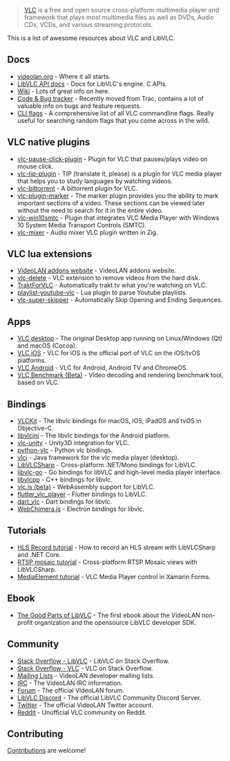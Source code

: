 <div class="github-widget" data-repo="mfkl/awesome-vlc"></div>
<script async src="https://pagead2.googlesyndication.com/pagead/js/adsbygoogle.js"></script><ins class="adsbygoogle" style="display:block" data-ad-client="ca-pub-6890694312814945" data-ad-slot="5473692530" data-ad-format="auto"  data-full-width-responsive="true"></ins><script>(adsbygoogle = window.adsbygoogle || []).push({});</script>

> [VLC](https://www.videolan.org/vlc/) is a free and open source cross-platform multimedia player and framework that plays most multimedia files as well as DVDs, Audio CDs, VCDs, and various streaming protocols.

This is a list of awesome resources about VLC and LibVLC.



## Docs

- [videolan.org](https://www.videolan.org/) - Where it all starts.
- [LibVLC API docs](https://videolan.videolan.me/vlc/group__libvlc.html) - Docs for LibVLC's engine. C APIs.
- [Wiki](https://wiki.videolan.org/) - Lots of great info on here.
- [Code & Bug tracker](https://code.videolan.org/videolan/vlc/-/issues) - Recently moved from Trac, contains a lot of valuable info on bugs and feature requests.
- [CLI flags](https://wiki.videolan.org/VLC_command-line_help) - A comprehensive list of all VLC commandline flags. Really useful for searching random flags that you come across in the wild.

## VLC native plugins

- [vlc-pause-click-plugin](https://github.com/nurupo/vlc-pause-click-plugin) - Plugin for VLC that pauses/plays video on mouse click.
- [vlc-tip-plugin](https://github.com/aklexel/vlc-tip-plugin) - TIP (translate it, please) is a plugin for VLC media player that helps you to study languages by watching videos.
- [vlc-bittorrent](https://github.com/johang/vlc-bittorrent) - A bittorrent plugin for VLC.
- [vlc-plugin-marker](https://github.com/nemosharma6/vlc-plugin-marker) - The marker plugin provides you the ability to mark important sections of a video. These sections can be viewed later without the need to search for it in the entire video.
- [vlc-win10smtc](https://github.com/spmn/vlc-win10smtc) - Plugin that integrates VLC Media Player with Windows 10 System Media Transport Controls (SMTC).
- [vlc-mixer](https://github.com/lachie/vlc-mixer) - Audio mixer VLC plugin written in Zig.

## VLC lua extensions

- [VideoLAN addons website](https://addons.videolan.org/browse/) - VideoLAN addons website.
- [vlc-delete](https://github.com/surrim/vlc-delete) - VLC extension to remove videos from the hard disk.
- [TraktForVLC](https://github.com/XaF/TraktForVLC) - Automatically trakt.tv what you're watching on VLC.
- [playlist-youtube-vlc](https://github.com/Abstraxt-AA/playlist-youtube-vlc) - Lua plugin to parse Youtube playlists.
- [vlc-super-skipper](https://github.com/Trevelopment/vlc-super-skipper) - Automatically Skip Opening and Ending Sequences.

## Apps

- [VLC desktop](https://code.videolan.org/videolan/vlc) - The original Desktop app running on Linux/Windows (Qt) and macOS (Cocoa).
- [VLC iOS](https://code.videolan.org/videolan/vlc-ios) - VLC for iOS is the official port of VLC on the iOS/tvOS platforms.
- [VLC Android](https://code.videolan.org/videolan/vlc-android) - VLC for Android, Android TV and ChromeOS.
- [VLC Benchmark (Beta)](https://code.videolan.org/videolan/vlc-bench) - Video decoding and rendering benchmark tool, based on VLC.

## Bindings

- [VLCKit](https://code.videolan.org/videolan/VLCKit) - The libvlc bindings for macOS, iOS, iPadOS and tvOS in Objective-C.
- [libvlcjni](https://code.videolan.org/videolan/vlc-android/-/tree/master/libvlc) - The libvlc bindings for the Android platform.
- [vlc-unity](https://code.videolan.org/videolan/vlc-unity) - Unity3D integration for VLC.
- [python-vlc](https://github.com/oaubert/python-vlc) - Python vlc bindings.
- [vlcj](https://github.com/caprica/vlcj) -  Java framework for the vlc media player (desktop).
- [LibVLCSharp](https://github.com/videolan/libvlcsharp) - Cross-platform .NET/Mono bindings for LibVLC.
- [libvlc-go](https://github.com/adrg/libvlc-go) - Go bindings for libVLC and high-level media player interface.
- [libvlcpp](https://code.videolan.org/videolan/libvlcpp/) - C++ bindings for libvlc.
- [vlc.js (beta)](https://code.videolan.org/jbk/vlc.js) - WebAssembly support for LibVLC. 
- [flutter_vlc_player](https://github.com/solid-software/flutter_vlc_player) - Flutter bindings to LibVLC.
- [dart_vlc](https://github.com/alexmercerind/dart_vlc) - Dart bindings for libvlc.
- [WebChimera.js](https://github.com/RSATom/WebChimera.js) - Electron bindings for libvlc.

## Tutorials

- [HLS Record tutorial](https://mfkl.github.io/hls/2018/10/10/How-to-record-HLS-stream-with-LibVLCSharp-and-.NET-Core.html) - How to record an HLS stream with LibVLCSharp and .NET Core.
- [RTSP mosaic tutorial](https://mfkl.github.io/libvlc/rtsp/xamarin/forms/2018/12/05/crossplatform-RTSP-mosaic-views-with-libvlcsharp.html) - Cross-platform RTSP Mosaic views with LibVLCSharp.
- [MediaElement tutorial](https://doumer.me/vlc-media-player-in-xamarinforms-alternative-avplayer-andmediaplayer) - VLC Media Player control in Xamarin Forms.

## Ebook

- [The Good Parts of LibVLC](https://mfkl.gumroad.com/l/libvlc-good-parts) - The first ebook about the VideoLAN non-profit organization and the opensource LibVLC developer SDK.

## Community

- [Stack Overflow - LibVLC](https://stackoverflow.com/questions/tagged/libvlc) - LibVLC on Stack Overflow.
- [Stack Overflow - VLC](https://stackoverflow.com/questions/tagged/vlc) - VLC on Stack Overflow.
- [Mailing Lists](https://www.videolan.org/support/lists.html) - VideoLAN developer mailing lists.
- [IRC](https://wiki.videolan.org/Contact_VideoLAN/#IRC) - The VideoLAN IRC information.
- [Forum](https://forum.videolan.org/) - The official VideoLAN forum.
- [LibVLC Discord](https://discord.gg/3h3K3JF) - The official LibVLC Community Discord Server.
- [Twitter](https://twitter.com/videolan) - The official VideoLAN Twitter account.
- [Reddit](https://www.reddit.com/r/vlc) - Unofficial VLC community on Reddit.

## Contributing

[Contributions](https://github.com/mfkl/awesome-vlc/blob/master/contributing.md) are welcome!